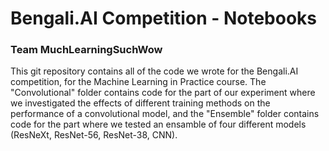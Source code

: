 # Bengali.AI Competition - Notebooks

### Team MuchLearningSuchWow

This git repository contains all of the code we wrote for the Bengali.AI competition, for the Machine Learning in Practice course. The "Convolutional" folder contains code for the part of our experiment where we investigated the effects of different training methods on the performance of a convolutional model, and the "Ensemble" folder contains code for the part where we tested an ensamble of four different models (ResNeXt, ResNet-56, ResNet-38, CNN). 
